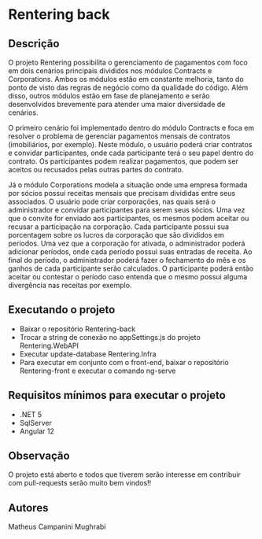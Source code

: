 # Rentering back

## Descrição
O projeto Rentering possibilita o gerenciamento de pagamentos com foco em dois cenários principais divididos nos módulos Contracts e Corporations. Ambos os módulos estão em constante melhoria, tanto do ponto de visto das regras de negócio como da qualidade do código. Além disso, outros módulos estão em fase de planejamento e serão desenvolvidos brevemente para atender uma maior diversidade de cenários.

O primeiro cenário foi implementado dentro do módulo Contracts e foca em resolver o problema de gerenciar pagamentos mensais de contratos (imobiliários, por exemplo). Neste módulo, o usuário poderá criar contratos e convidar participantes, onde cada participante terá o seu papel dentro do contrato. Os participantes podem realizar pagamentos, que podem ser aceitos ou recusados pelas outras partes do contrato.

Já o módulo Corporations modela a situação onde uma empresa formada por sócios possui receitas mensais que precisam divididas entre seus associados. O usuário pode criar corporações, nas quais será o administrador e convidar participantes para serem seus sócios. Uma vez que o convite for enviado aos participantes, os mesmos podem aceitar ou recusar a participação na corporação. Cada participante possui sua porcentagem sobre os lucros da corporação que são divididos em períodos. Uma vez que a corporação for ativada, o administrador poderá adicionar períodos, onde cada período possui suas entradas de receita. Ao final do período, o administrador poderá fazer o fechamento do mês e os ganhos de cada participante serão calculados. O participante poderá então aceitar ou contestar o período caso entenda que o mesmo possui alguma divergência nas receitas por exemplo.

## Executando o projeto
- Baixar o repositório Rentering-back
- Trocar a string de conexão no appSettings.js do projeto Rentering.WebAPI
- Executar update-database Rentering.Infra
- Para executar em conjunto com o front-end, baixar o repositório Rentering-front e executar o comando ng-serve

## Requisitos mínimos para executar o projeto
- .NET 5
- SqlServer
- Angular 12

## Observação
O projeto está aberto e todos que tiverem serão interesse em contribuir com pull-requests serão muito bem vindos!!

## Autores

Matheus Campanini Mughrabi
